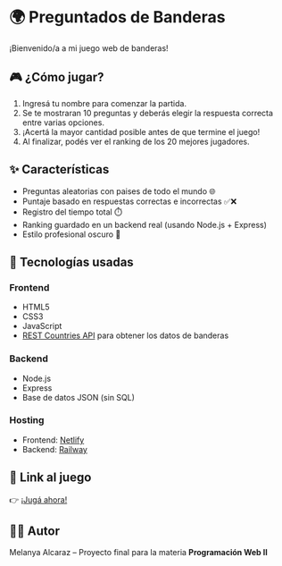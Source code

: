 # 🌍 Preguntados de Banderas

¡Bienvenido/a a mi juego web de banderas! 

## 🎮 ¿Cómo jugar?

1. Ingresá tu nombre para comenzar la partida.
2. Se te mostraran 10 preguntas y deberás elegir la respuesta correcta entre varias opciones.
3. ¡Acertá la mayor cantidad posible antes de que termine el juego!
4. Al finalizar, podés ver el ranking de los 20 mejores jugadores.

## ✨ Características

- Preguntas aleatorias con paises de todo el mundo 🌐
- Puntaje basado en respuestas correctas e incorrectas ✅❌
- Registro del tiempo total ⏱️
- Ranking guardado en un backend real (usando Node.js + Express)
- Estilo profesional oscuro 🖤

## 🧠 Tecnologías usadas

### Frontend
- HTML5
- CSS3
- JavaScript
- [REST Countries API](https://restcountries.com/) para obtener los datos de banderas

### Backend
- Node.js
- Express
- Base de datos JSON (sin SQL)

### Hosting
- Frontend: [Netlify](https://melanyaalcaraz.netlify.app/)
- Backend: [Railway](https://bandera-backend-production.up.railway.app/)

## 🚀 Link al juego

👉 [¡Jugá ahora!](https://melanyaalcaraz.netlify.app/)

## 👩‍💻 Autor

Melanya Alcaraz – Proyecto final para la materia **Programación Web II**
